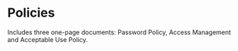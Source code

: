 # Policies
Includes three one-page documents: Password Policy, Access Management and Acceptable Use Policy.
